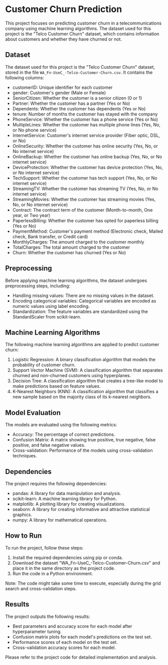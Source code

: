 # Customer Churn Prediction

This project focuses on predicting customer churn in a telecommunications company using machine learning algorithms. The dataset used for this project is the "Telco Customer Churn" dataset, which contains information about customers and whether they have churned or not.

## Dataset

The dataset used for this project is the "Telco Customer Churn" dataset, stored in the file `WA_Fn-UseC_-Telco-Customer-Churn.csv`. It contains the following columns:

- customerID: Unique identifier for each customer
- gender: Customer's gender (Male or Female)
- SeniorCitizen: Whether the customer is a senior citizen (0 or 1)
- Partner: Whether the customer has a partner (Yes or No)
- Dependents: Whether the customer has dependents (Yes or No)
- tenure: Number of months the customer has stayed with the company
- PhoneService: Whether the customer has a phone service (Yes or No)
- MultipleLines: Whether the customer has multiple phone lines (Yes, No, or No phone service)
- InternetService: Customer's internet service provider (Fiber optic, DSL, or No)
- OnlineSecurity: Whether the customer has online security (Yes, No, or No internet service)
- OnlineBackup: Whether the customer has online backup (Yes, No, or No internet service)
- DeviceProtection: Whether the customer has device protection (Yes, No, or No internet service)
- TechSupport: Whether the customer has tech support (Yes, No, or No internet service)
- StreamingTV: Whether the customer has streaming TV (Yes, No, or No internet service)
- StreamingMovies: Whether the customer has streaming movies (Yes, No, or No internet service)
- Contract: The contract term of the customer (Month-to-month, One year, or Two year)
- PaperlessBilling: Whether the customer has opted for paperless billing (Yes or No)
- PaymentMethod: Customer's payment method (Electronic check, Mailed check, Bank transfer, or Credit card)
- MonthlyCharges: The amount charged to the customer monthly
- TotalCharges: The total amount charged to the customer
- Churn: Whether the customer has churned (Yes or No)

## Preprocessing

Before applying machine learning algorithms, the dataset undergoes preprocessing steps, including:

- Handling missing values: There are no missing values in the dataset.
- Encoding categorical variables: Categorical variables are encoded as numeric values using label encoding.
- Standardization: The feature variables are standardized using the StandardScaler from scikit-learn.

## Machine Learning Algorithms

The following machine learning algorithms are applied to predict customer churn:

1. Logistic Regression: A binary classification algorithm that models the probability of customer churn.
2. Support Vector Machine (SVM): A classification algorithm that separates churned and non-churned customers using hyperplanes.
3. Decision Tree: A classification algorithm that creates a tree-like model to make predictions based on feature values.
4. K-Nearest Neighbors (KNN): A classification algorithm that classifies a new sample based on the majority class of its k-nearest neighbors.

## Model Evaluation

The models are evaluated using the following metrics:

- Accuracy: The percentage of correct predictions.
- Confusion Matrix: A matrix showing true positive, true negative, false positive, and false negative values.
- Cross-validation: Performance of the models using cross-validation techniques.

## Dependencies

The project requires the following dependencies:

- pandas: A library for data manipulation and analysis.
- scikit-learn: A machine learning library for Python.
- matplotlib: A plotting library for creating visualizations.
- seaborn: A library for creating informative and attractive statistical graphics.
- numpy: A library for mathematical operations.

## How to Run

To run the project, follow these steps:

1. Install the required dependencies using pip or conda.
2. Download the dataset "WA_Fn-UseC_-Telco-Customer-Churn.csv" and place it in the same directory as the project code.
3. Run the code in a Python environment.

Note: The code might take some time to execute, especially during the grid search and cross-validation steps.

## Results

The project outputs the following results:

- Best parameters and accuracy score for each model after hyperparameter tuning.
- Confusion matrix plots for each model's predictions on the test set.
- Performance scores of each model on the test set.
- Cross-validation accuracy scores for each model.

Please refer to the project code for detailed implementation and analysis.
